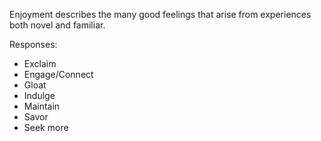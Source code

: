 Enjoyment describes the many good feelings that arise from experiences both novel and familiar.

Responses:

- Exclaim
- Engage/Connect
- Gloat
- Indulge
- Maintain
- Savor
- Seek more